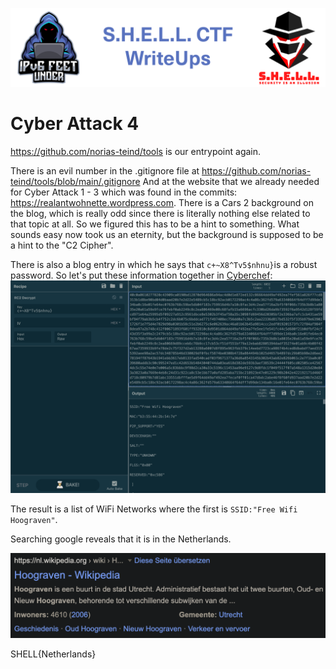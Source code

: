 ![S.H.E.L.L.CTF](../../banner.png)

# Cyber Attack 4

https://github.com/norias-teind/tools is our entrypoint again.

There is an evil number in the .gitignore file at https://github.com/norias-teind/tools/blob/main/.gitignore
And at the website that we already needed for Cyber Attack 1 - 3 which was found in the commits: https://realantwohnette.wordpress.com. There is a Cars 2 background on the blog, which is really odd since there is literally nothing else related to that topic at all. So we figured this has to be a hint to something. What sounds easy now took us an eternity, but the background is supposed to be a hint to the "C2 Cipher".

There is also a blog entry in which he says that `c+~X8^Tv5$nhnu}`is a robust password. So let's put these information together in [Cyberchef](https://gchq.github.io/CyberChef/):
![c2](c2.png)

The result is a list of WiFi Networks where the first is `SSID:"Free Wifi Hoograven"`.

Searching google reveals that it is in the Netherlands.

![netherlands](netherlands.png)

SHELL{Netherlands}